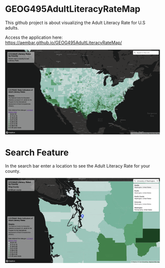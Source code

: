# GEOG495AdultLiteracyRateMap
This github project is about visualizing the Adult Literacy Rate for U.S adults. 

Access the application here: https://aembar.github.io/GEOG495AdultLiteracyRateMap/

![](https://github.com/aembar/GEOG495AdultLiteracyRateMap/blob/main/imgs/Screen%20Shot%202021-12-09%20at%205.59.48%20PM.png)


# Search Feature 

In the search bar enter a location to see the Adult Literacy Rate for your county. 

![](https://github.com/aembar/GEOG495AdultLiteracyRateMap/blob/main/imgs/Screen%20Shot%202021-12-09%20at%207.11.37%20PM.png)
